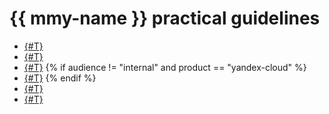 # {{ mmy-name }} practical guidelines

* [{#T}](profiling-mmy.md)
* [{#T}](data-migration.md)
* [{#T}](mmy-to-mysql-migration.md)
   {% if audience != "internal" and product == "yandex-cloud" %}
* [{#T}](sqoop.md)
   {% endif %}
* [{#T}](cdc-data-transfer.md)
* [{#T}](cdc-debezium.md)

